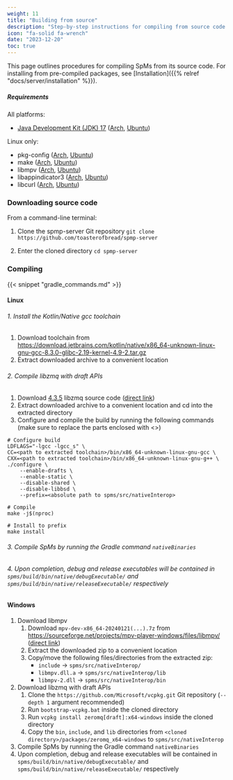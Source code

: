 ```yaml
---
weight: 11
title: "Building from source"
description: "Step-by-step instructions for compiling from source code for each platform"
icon: "fa-solid fa-wrench"
date: "2023-12-20"
toc: true
---
```


This page outlines procedures for compiling SpMs from its source code. For installing from pre-compiled packages, see [Installation]({{% relref "docs/server/installation" %}}).

##### Requirements

All platforms:
- [Java Development Kit (JDK) 17](https://www.oracle.com/java/technologies/downloads/#java17) ([Arch](https://archlinux.org/packages/extra/x86_64/jre17-openjdk/), [Ubuntu](https://packages.ubuntu.com/openjdk-17-jdk))

Linux only:
- pkg-config ([Arch](https://archlinux.org/packages/core/x86_64/pkgconf/), [Ubuntu](https://packages.ubuntu.com/pkg-config))
- make ([Arch](https://archlinux.org/packages/core/x86_64/make/), [Ubuntu](https://packages.ubuntu.com/make))
- libmpv ([Arch](https://archlinux.org/packages/extra/x86_64/mpv/), [Ubuntu](https://packages.ubuntu.com/libmpv-dev))
- libappindicator3 ([Arch](https://archlinux.org/packages/extra/x86_64/libappindicator-gtk3/files/), [Ubuntu](https://packages.ubuntu.com/libappindicator3-dev))
- libcurl ([Arch](https://archlinux.org/packages/core/x86_64/curl/), [Ubuntu](https://packages.ubuntu.com/libcurl4-openssl-dev))

### Downloading source code

From a command-line terminal:

1. Clone the spmp-server Git repository `git clone https://github.com/toasterofbread/spmp-server`

2. Enter the cloned directory `cd spmp-server`

### Compiling

{{< snippet "gradle_commands.md" >}}

#### Linux


###### 1. Install the Kotlin/Native gcc toolchain
1. Download toolchain from https://download.jetbrains.com/kotlin/native/x86_64-unknown-linux-gnu-gcc-8.3.0-glibc-2.19-kernel-4.9-2.tar.gz
2. Extract downloaded archive to a convenient location

###### 2. Compile libzmq with draft APIs
1. Download [4.3.5](https://github.com/zeromq/libzmq/releases/tag/v4.3.5) libzmq source code ([direct link](https://github.com/zeromq/libzmq/releases/download/v4.3.5/zeromq-4.3.5.tar.gz))
2. Extract downloaded archive to a convenient location and cd into the extracted directory
3. Configure and compile the build by running the following commands (make sure to replace the parts enclosed with <>)

```
# Configure build
LDFLAGS="-lgcc -lgcc_s" \
CC=<path to extracted toolchain>/bin/x86_64-unknown-linux-gnu-gcc \
CXX=<path to extracted toolchain>/bin/x86_64-unknown-linux-gnu-g++ \
./configure \
    --enable-drafts \
    --enable-static \
    --disable-shared \
    --disable-libbsd \
    --prefix=<absolute path to spms/src/nativeInterop>

# Compile
make -j$(nproc)

# Install to prefix
make install
```

###### 3. Compile SpMs by running the Gradle command `nativeBinaries`

###### 4. Upon completion, debug and release executables will be contained in `spms/build/bin/native/debugExecutable/` and `spms/build/bin/native/releaseExecutable/` respectively

#### Windows

1. Download libmpv
    1. Download ``mpv-dev-x86_64-20240121(...).7z`` from https://sourceforge.net/projects/mpv-player-windows/files/libmpv/ ([direct link](https://deac-ams.dl.sourceforge.net/project/mpv-player-windows/libmpv/mpv-dev-x86_64-20240121-git-a39f9b6.7z))
    2. Extract the downloaded zip to a convenient location
    3. Copy/move the following files/directories from the extracted zip:
        - `include` -> `spms/src/nativeInterop/`
        - `libmpv.dll.a` -> `spms/src/nativeInterop/lib`
        - `libmpv-2.dll` -> `spms/src/nativeInterop/bin`
2. Download libzmq with draft APIs
    1. Clone the `https://github.com/Microsoft/vcpkg.git` Git repository (`--depth 1` argument recommended)
    2. Run `bootstrap-vcpkg.bat` inside the cloned directory
    3. Run `vcpkg install zeromq[draft]:x64-windows` inside the cloned directory
    4. Copy the `bin`, `include`, and `lib` directories from `<cloned directory>/packages/zeromq_x64-windows` to `spms/src/nativeInterop`
3. Compile SpMs by running the Gradle command `nativeBinaries`
4. Upon completion, debug and release executables will be contained in `spms/build/bin/native/debugExecutable/` and `spms/build/bin/native/releaseExecutable/` respectively
